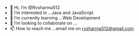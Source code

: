 - 👋 Hi, I’m @Rvsharma512
- 👀 I’m interested in ...Java and JavaScript
- 🌱 I’m currently learning ...Web Development  
- 💞️ I’m looking to collaborate on ...
- 📫 How to reach me ...email me on rvsharma512@gmail.com

<!---
Rvsharma512/Rvsharma512 is a ✨ special ✨ repository because its `README.md` (this file) appears on your GitHub profile.
You can click the Preview link to take a look at your changes.
--->
